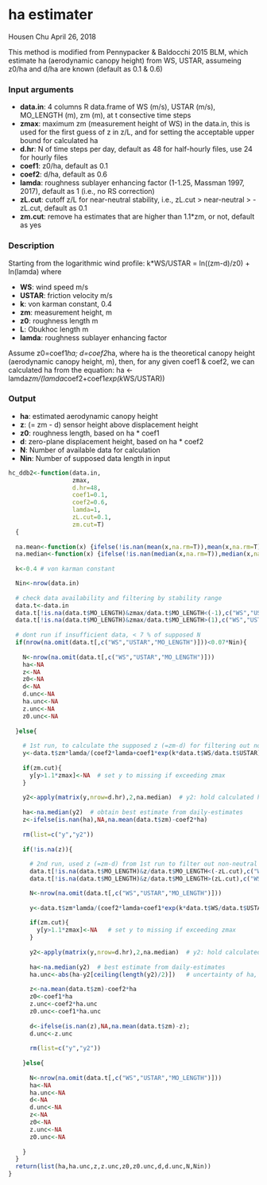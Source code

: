 ha estimater
================
Housen Chu
April 26, 2018

This method is modified from Pennypacker & Baldocchi 2015 BLM, which estimate ha (aerodynamic canopy height) from WS, USTAR, assumeing z0/ha and d/ha are known (default as 0.1 & 0.6)

### Input arguments

-   **data.in**: 4 columns R data.frame of WS (m/s), USTAR (m/s), MO\_LENGTH (m), zm (m), at t consective time steps
-   **zmax**: maximum zm (measurement height of WS) in the data.in, this is used for the first guess of z in z/L, and for setting the acceptable upper bound for calculated ha
-   **d.hr**: N of time steps per day, default as 48 for half-hourly files, use 24 for hourly files
-   **coef1**: z0/ha, default as 0.1
-   **coef2**: d/ha, default as 0.6
-   **lamda**: roughness sublayer enhancing factor (1-1.25, Massman 1997, 2017), default as 1 (i.e., no RS correction)
-   **zL.cut**: cutoff z/L for near-neutral stability, i.e., zL.cut &gt; near-neutral &gt; -zL.cut, default as 0.1
-   **zm.cut**: remove ha estimates that are higher than 1.1\*zm, or not, default as yes

### Description

Starting from the logarithmic wind profile: k\*WS/USTAR = ln((zm-d)/z0) + ln(lamda) where

-   **WS**: wind speed m/s
-   **USTAR**: friction velocity m/s
-   **k**: von karman constant, 0.4
-   **zm**: measurement height, m
-   **z0**: roughness length m
-   **L**: Obukhoc length m
-   **lamda**: roughness sublayer enhancing factor

Assume z0=coef1*ha; d=coef2*ha, where ha is the theoretical canopy height (aerodynamic canopy height, m), then, for any given coef1 & coef2, we can calculated ha from the equation: ha &lt;- lamda*zm/(lamda*coef2+coef1*exp(k*WS/USTAR))

### Output

-   **ha**: estimated aerodynamic canopy height
-   **z**: (= zm - d) sensor height above displacement height
-   **z0**: roughness length, based on ha \* coef1
-   **d**: zero-plane displacement height, based on ha \* coef2
-   **N**: Number of available data for calculation
-   **Nin**: Number of supposed data length in input

``` r
hc_ddb2<-function(data.in,         
                  zmax,
                  d.hr=48,
                  coef1=0.1,
                  coef2=0.6,
                  lamda=1,
                  zL.cut=0.1,
                  zm.cut=T)
  {
  
  na.mean<-function(x) {ifelse(!is.nan(mean(x,na.rm=T)),mean(x,na.rm=T),NA)}
  na.median<-function(x) {ifelse(!is.nan(median(x,na.rm=T)),median(x,na.rm=T),NA)}
  
  k<-0.4 # von karman constant

  Nin<-nrow(data.in)
  
  # check data availability and filtering by stability range
  data.t<-data.in
  data.t[!is.na(data.t$MO_LENGTH)&zmax/data.t$MO_LENGTH<(-1),c("WS","USTAR")]<-NA  # set a wider range of zL for pre-run
  data.t[!is.na(data.t$MO_LENGTH)&zmax/data.t$MO_LENGTH>(1),c("WS","USTAR")]<-NA  
  
  # dont run if insufficient data, < 7 % of supposed N
  if(nrow(na.omit(data.t[,c("WS","USTAR","MO_LENGTH")]))<0.07*Nin){
    
    N<-nrow(na.omit(data.t[,c("WS","USTAR","MO_LENGTH")]))
    ha<-NA
    z<-NA
    z0<-NA
    d<-NA
    d.unc<-NA
    ha.unc<-NA
    z.unc<-NA
    z0.unc<-NA
    
  }else{
    
    # 1st run, to calculate the supposed z (=zm-d) for filtering out non-near neutral conditions
    y<-data.t$zm*lamda/(coef2*lamda+coef1*exp(k*data.t$WS/data.t$USTAR));  # y: hold calculated ha for each (half)hour 
    
    if(zm.cut){
      y[y>1.1*zmax]<-NA  # set y to missing if exceeding zmax  
    }
    
    y2<-apply(matrix(y,nrow=d.hr),2,na.median)  # y2: hold calculated ha for each day
    
    ha<-na.median(y2)  # obtain best estimate from daily-estimates
    z<-ifelse(is.nan(ha),NA,na.mean(data.t$zm)-coef2*ha)
    
    rm(list=c("y","y2"))
    
    if(!is.na(z)){
      
      # 2nd run, used z (=zm-d) from 1st run to filter out non-neutral conditions 
      data.t[!is.na(data.t$MO_LENGTH)&z/data.t$MO_LENGTH<(-zL.cut),c("WS","USTAR")]<-NA  # a narrower range of zL for 2nd run
      data.t[!is.na(data.t$MO_LENGTH)&z/data.t$MO_LENGTH>(zL.cut),c("WS","USTAR")]<-NA  

      N<-nrow(na.omit(data.t[,c("WS","USTAR","MO_LENGTH")]))
      
      y<-data.t$zm*lamda/(coef2*lamda+coef1*exp(k*data.t$WS/data.t$USTAR));  # y: hold calculated ha for each (half)hour 
      
      if(zm.cut){
        y[y>1.1*zmax]<-NA   # set y to missing if exceeding zmax
      }
      
      y2<-apply(matrix(y,nrow=d.hr),2,na.median)  # y2: hold calculated ha for each day
      
      ha<-na.median(y2)  # best estimate from daily-estimates
      ha.unc<-abs(ha-y2[ceiling(length(y2)/2)])   # uncertainty of ha, based on the deviation between best estimates ha, and the daily-estimates  
      
      z<-na.mean(data.t$zm)-coef2*ha
      z0<-coef1*ha
      z.unc<-coef2*ha.unc
      z0.unc<-coef1*ha.unc
      
      d<-ifelse(is.nan(z),NA,na.mean(data.t$zm)-z);
      d.unc<-z.unc
      
      rm(list=c("y","y2"))
      
    }else{
      
      N<-nrow(na.omit(data.t[,c("WS","USTAR","MO_LENGTH")]))
      ha<-NA
      ha.unc<-NA
      d<-NA
      d.unc<-NA
      z<-NA
      z0<-NA
      z.unc<-NA
      z0.unc<-NA
      
    }
  }
  return(list(ha,ha.unc,z,z.unc,z0,z0.unc,d,d.unc,N,Nin))
}
```
